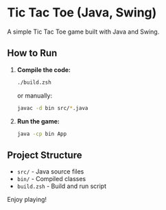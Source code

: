 # Tic Tac Toe (Java, Swing)

A simple Tic Tac Toe game built with Java and Swing.

## How to Run

1. **Compile the code:**
   ```sh
   ./build.zsh
   ```
   or manually:
   ```sh
   javac -d bin src/*.java
   ```

2. **Run the game:**
   ```sh
   java -cp bin App
   ```

## Project Structure

- `src/` - Java source files
- `bin/` - Compiled classes
- `build.zsh` - Build and run script

Enjoy playing!
